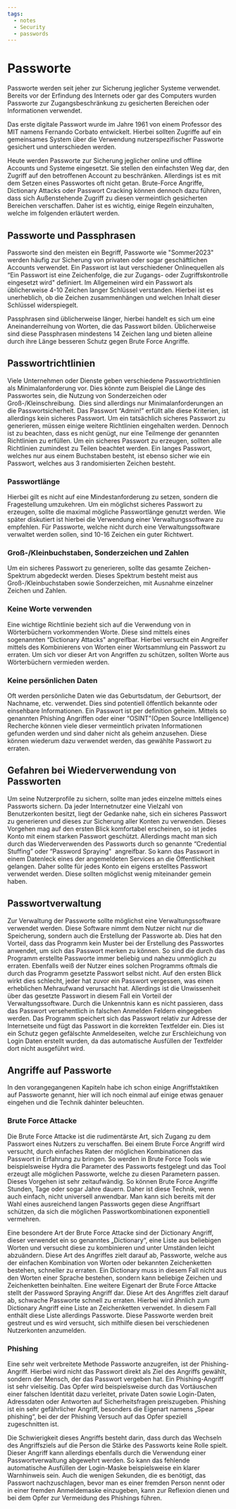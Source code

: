 ```yaml
---
tags:
  - notes
  - Security
  - passwords
---
```

# Passworte

Passworte werden seit jeher zur Sicherung jeglicher Systeme verwendet. Bereits vor der Erfindung des Internets oder gar des Computers wurden Passworte zur Zugangsbeschränkung zu gesicherten Bereichen oder Informationen verwendet. 

Das erste digitale Passwort wurde im Jahre 1961 von einem Professor des MIT namens Fernando Corbato entwickelt. Hierbei sollten Zugriffe auf ein gemeinsames System über die Verwendung nutzerspezifischer Passworte gesichert und unterschieden werden. 

Heute werden Passworte zur Sicherung jeglicher online und offline Accounts und Systeme eingesetzt. Sie stellen den einfachsten Weg dar, den Zugriff auf den betroffenen Account zu beschränken. Allerdings ist es mit dem Setzen eines Passwortes oft nicht getan. Brute-Force Angriffe, Dictionary Attacks oder Passwort Cracking können dennoch dazu führen, dass sich Außenstehende Zugriff zu diesen vermeintlich gesicherten Bereichen verschaffen. Daher ist es wichtig, einige Regeln einzuhalten, welche im folgenden erläutert werden.

## Passworte und Passphrasen

Passworte sind den meisten ein Begriff, Passworte wie "Sommer2023" werden häufig zur Sicherung von privaten oder sogar geschäftlichen Accounts verwendet. Ein Passwort ist laut verschiedener Onlinequellen als “Ein Passwort ist eine Zeichenfolge, die zur Zugangs- oder Zugriffskontrolle eingesetzt wird" definiert. Im Allgemeinen wird ein Passwort als üblicherweise 4-10 Zeichen langer Schlüssel verstanden. Hierbei ist es unerheblich, ob die Zeichen zusammenhängen und welchen Inhalt dieser Schlüssel widerspiegelt. 

Passphrasen sind üblicherweise länger, hierbei handelt es sich um eine Aneinanderreihung von Worten, die das Passwort bilden. Üblicherweise sind diese Passphrasen mindestens 14 Zeichen lang und bieten alleine durch ihre Länge besseren Schutz gegen Brute Force Angriffe.

## Passwortrichtlinien

Viele Unternehmen oder Dienste geben verschiedene Passwortrichtlinien als Minimalanforderung vor. Dies könnte zum Beispiel die Länge des Passwortes sein, die Nutzung von Sonderzeichen oder Groß-/Kleinschreibung.  Dies sind allerdings nur Minimalanforderungen an die Passwortsicherheit. Das Passwort “Admin!” erfüllt alle diese Kriterien, ist allerdings kein sicheres Passwort. Um ein tatsächlich sicheres Passwort zu generieren, müssen einige weitere Richtlinien eingehalten werden. Dennoch ist zu beachten, dass es nicht genügt, nur eine Teilmenge der genannten Richtlinien zu erfüllen. Um ein sicheres Passwort zu erzeugen, sollten alle Richtlinien zumindest zu Teilen beachtet werden. Ein langes Passwort, welches nur aus einem Buchstaben besteht, ist ebenso sicher wie ein Passwort, welches aus 3 randomisierten Zeichen besteht.

### Passwortlänge

Hierbei gilt es nicht auf eine Mindestanforderung zu setzen, sondern die Fragestellung umzukehren. Um ein möglichst sicheres Passwort zu erzeugen, sollte die maximal mögliche Passwortlänge genutzt werden. Wie später diskutiert ist hierbei die Verwendung einer Verwaltungssoftware zu empfehlen. Für Passworte, welche nicht durch eine Verwaltungssoftware verwaltet werden sollen, sind 10-16 Zeichen ein guter Richtwert.

### Groß-/Kleinbuchstaben, Sonderzeichen und Zahlen

Um ein sicheres Passwort zu generieren, sollte das gesamte Zeichen-Spektrum abgedeckt werden. Dieses Spektrum besteht meist aus Groß-/Kleinbuchstaben sowie Sonderzeichen, mit Ausnahme einzelner Zeichen und Zahlen.

### Keine Worte verwenden

Eine wichtige Richtlinie bezieht sich auf die Verwendung von in Wörterbüchern vorkommenden Worte. Diese sind mittels eines sogenannten “Dictionary Attacks" angreifbar. Hierbei versucht ein Angreifer mittels des Kombinierens von Worten einer Wortsammlung ein Passwort zu erraten. Um sich vor dieser Art von Angriffen zu schützen, sollten Worte aus Wörterbüchern vermieden werden.

### Keine persönlichen Daten

Oft werden persönliche Daten wie das Geburtsdatum, der Geburtsort, der Nachname, etc. verwendet. Dies sind potentiell öffentlich bekannte oder einsehbare Informationen. Ein Passwort ist per definition geheim. Mittels so genannten Phishing Angriffen oder einer “OSINT”(Open Source Intelligence) Recherche können viele dieser vermeintlich privaten Informationen gefunden werden und sind daher nicht als geheim anzusehen. Diese können wiederum dazu verwendet werden, das gewählte Passwort zu erraten.

  

## Gefahren bei Wiederverwendung von Passworten

Um seine Nutzerprofile zu sichern, sollte man jedes einzelne mittels eines Passworts sichern. Da jeder Internetnutzer eine Vielzahl von Benutzerkonten besitzt, liegt der Gedanke nahe, sich ein sicheres Passwort zu generieren und dieses zur Sicherung aller Konten zu verwenden. Dieses Vorgehen mag auf den ersten Blick komfortabel erscheinen, so ist jedes Konto mit einem starken Passwort geschützt. Allerdings macht man sich durch das Wiederverwenden des Passworts durch so genannte “Credential Stuffing” oder “Password Spraying"  angreifbar. So kann das Passwort in einem Datenleck eines der angemeldeten Services an die Öffentlichkeit gelangen. Daher sollte für jedes Konto ein eigens erstelltes Passwort verwendet werden. Diese sollten möglichst wenig miteinander gemein haben. 

## Passwortverwaltung

Zur Verwaltung der Passworte sollte möglichst eine Verwaltungssoftware verwendet werden. Diese Software nimmt dem Nutzer nicht nur die Speicherung, sondern auch die Erstellung der Passworte ab. Dies hat den Vorteil, dass das Programm kein Muster bei der Erstellung des Passwortes anwendet, um sich das Passwort merken zu können. So sind die durch das Programm erstellte Passworte immer beliebig und nahezu unmöglich zu erraten. Ebenfalls weiß der Nutzer eines solchen Programms oftmals die durch das Programm gesetzte Passwort selbst nicht. Auf den ersten Blick wirkt dies schlecht, jeder hat zuvor ein Passwort vergessen, was einen erheblichen Mehraufwand verursacht hat. Allerdings ist die Unwissenheit über das gesetzte Passwort in diesem Fall ein Vorteil der Verwaltungssoftware. Durch die Unkenntnis kann es nicht passieren, dass das Passwort versehentlich in falschen Anmelden Feldern eingegeben werden. Das Programm speichert sich das Passwort relativ zur Adresse der Internetseite und fügt das Passwort in die korrekten Textfelder ein. Dies ist ein Schutz gegen gefälschte Anmeldeseiten, welche zur Erschleichung von Login Daten erstellt wurden, da das automatische Ausfüllen der Textfelder dort nicht ausgeführt wird.

## Angriffe auf Passworte

In den vorangegangenen Kapiteln habe ich schon einige Angriffstaktiken auf Passworte genannt, hier will ich noch einmal auf einige etwas genauer eingehen und die Technik dahinter beleuchten.

  

### Brute Force Attacke

Die Brute Force Attacke ist die rudimentärste Art, sich Zugang zu dem Passwort eines Nutzers zu verschaffen. Bei einem Brute Force Angriff wird versucht, durch einfaches Raten der möglichen Kombinationen das Passwort in Erfahrung zu bringen. So werden in Brute Force Tools wie beispielsweise Hydra die Parameter des Passworts festgelegt und das Tool erzeugt alle möglichen Passworte, welche zu diesen Parametern passen. Dieses Vorgehen ist sehr zeitaufwändig. So können Brute Force Angriffe Stunden, Tage oder sogar Jahre dauern. Daher ist diese Technik, wenn auch einfach, nicht universell anwendbar. Man kann sich bereits mit der Wahl eines ausreichend langen Passworts gegen diese Angriffsart schützen, da sich die möglichen Passwortkombinationen exponentiell vermehren.

Eine besondere Art der Brute Force Attacke sind der Dictionary Angriff, dieser verwendet ein so genanntes „Dictionary“, eine Liste aus beliebigen Worten und versucht diese zu kombinieren und unter Umständen leicht abzuändern. Diese Art des Angriffes zielt darauf ab, Passworte, welche aus der einfachen Kombination von Worten oder bekannten Zeichenketten bestehen, schneller zu erraten. Ein Dictionary muss in diesem Fall nicht aus den Worten einer Sprache bestehen, sondern kann beliebige Zeichen und Zeichenketten beinhalten. Eine weitere Eigenart der Brute Force Attacke stellt der Password Spraying Angriff dar. Diese Art des Angriffes zielt darauf ab, schwache Passworte schnell zu erraten. Hierbei wird ähnlich zum Dictionary Angriff eine Liste an Zeichenketten verwendet. In diesem Fall enthält diese Liste allerdings Passworte. Diese Passworte werden breit gestreut und es wird versucht, sich mithilfe diesen bei verschiedenen Nutzerkonten anzumelden.

  

### Phishing

Eine sehr weit verbreitete Methode Passworte anzugreifen, ist der Phishing-Angriff. Hierbei wird nicht das Passwort direkt als Ziel des Angriffs gewählt, sondern der Mensch, der das Passwort vergeben hat. Ein Phishing-Angriff ist sehr vielseitig. Das Opfer wird beispielsweise durch das Vortäuschen einer falschen Identität dazu verleitet, private Daten sowie Login-Daten, Adressdaten oder Antworten auf Sicherheitsfragen preiszugeben. Phishing ist ein sehr gefährlicher Angriff, besonders die Eigenart namens „Spear phishing“, bei der der Phishing Versuch auf das Opfer speziell zugeschnitten ist.

Die Schwierigkeit dieses Angriffs besteht darin, dass durch das Wechseln des Angriffsziels auf die Person die Stärke des Passworts keine Rolle spielt. Dieser Angriff kann allerdings ebenfalls durch die Verwendung einer Passwortverwaltung abgewehrt werden. So kann das fehlende automatische Ausfüllen der Login-Maske beispielsweise ein klarer Warnhinweis sein. Auch die wenigen Sekunden, die es benötigt, das Passwort nachzuschlagen, bevor man es einer fremden Person nennt oder in einer fremden Anmeldemaske einzugeben, kann zur Reflexion dienen und bei dem Opfer zur Vermeidung des Phishings führen.